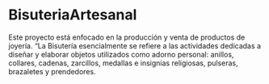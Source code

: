 # BisuteriaArtesanal
Este proyecto está enfocado en la producción y venta de productos de joyería. “La Bisutería esencialmente se refiere a las actividades dedicadas a diseñar y elaborar objetos utilizados como adorno personal: anillos, collares, cadenas, zarcillos, medallas e insignias religiosas, pulseras, brazaletes y prendedores.
